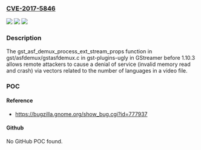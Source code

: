 ### [CVE-2017-5846](https://cve.mitre.org/cgi-bin/cvename.cgi?name=CVE-2017-5846)
![](https://img.shields.io/static/v1?label=Product&message=n%2Fa&color=blue)
![](https://img.shields.io/static/v1?label=Version&message=n%2Fa&color=blue)
![](https://img.shields.io/static/v1?label=Vulnerability&message=n%2Fa&color=brighgreen)

### Description

The gst_asf_demux_process_ext_stream_props function in gst/asfdemux/gstasfdemux.c in gst-plugins-ugly in GStreamer before 1.10.3 allows remote attackers to cause a denial of service (invalid memory read and crash) via vectors related to the number of languages in a video file.

### POC

#### Reference
- https://bugzilla.gnome.org/show_bug.cgi?id=777937

#### Github
No GitHub POC found.

